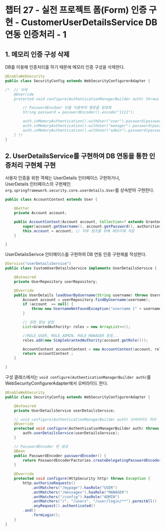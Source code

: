 # 챕터 27 - 실전 프로젝트 폼(Form) 인증 구현 - CustomerUserDetailsService DB연동 인증처리 - 1

## 1. 메모리 인증 구성 삭제
DB를 이용해 인증처리를 하기 때문에 메모리 인증 구성을 삭제한다.
```java
@EnableWebSecurity
public class SecurityConfig extends WebSecurityConfigurerAdapter {

/*  // 삭제 
    @Override
    protected void configure(AuthenticationManagerBuilder auth) throws Exception {

        // PasswordEncdoer 빈을 이용하여 평문을 암호화
        String password = passwordEncoder().encode("1111");

        auth.inMemoryAuthentication().withUser("user").password(password).roles("USER");
        auth.inMemoryAuthentication().withUser("manager").password(password).roles("MANAGER");
        auth.inMemoryAuthentication().withUser("admin").password(password).roles("ADMIN");
    } */
}
```

## 2. UserDetailsService를 구현하여 DB 연동을 통한 인증처리 구현체 구현

사용자 인증을 위한 객체는 UserDetails 인터페이스 구현하거나,  
UserDetails 인터페이스의 구현체인 `org.springframework.security.core.userdetails.User`를 상속받아 구현한다.

```java
public class AccountContext extends User {

    @Getter
    private Account account;

    public AccountContext(Account account, Collection<? extends GrantedAuthority> authorities) {
        super(account.getUsername(), account.getPassword(), authorities);
        this.account = account; // 차후 참조를 위해 메모리에 저장
    }

}
```

UserDetailsSerivce 인터페이스를 구현하여 DB 연동 인증 구현체를 작성한다.
```java
@Service("userDetailsService")
public class CustomUserDetailsService implements UserDetailsService {

    @Autowired
    private UserRepository userRepository;

    @Override
    public UserDetails loadUserByUsername(String username) throws UsernameNotFoundException {
        Account account = userRepository.findByUsername(username);
        if (account  == null) {
            throw new UsernameNotFoundException("username [" + username + "] is not found");
        }

        // 권한 정보 설정
        List<GrantedAuthority> roles = new ArrayList<>();

        //ROLE_USER, ROLE_ADMIN, ROLE_MANAGER 등등...
        roles.add(new SimpleGrantedAuthority(account.getRole()));

        AccountContext accountContext = new AccountContext(account, roles);
        return accountContext ;
    }

}
```

구성 클래스에서는 `void configure(AuthenticationManagerBuilder auth)`를 WebSecurityConfigurerAdapter에서 오버라이드 한다.
```java
@EnableWebSecurity
public class SecurityConfig extends WebSecurityConfigurerAdapter {

    @Autowired
    private UserDetailsService userDetailsService;

    // void configure(AuthenticationManagerBuilder auth) 오버라이드 처리
    @Override
    protected void configure(AuthenticationManagerBuilder auth) throws Exception {
        auth.userDetailsService(userDetailsService);
    }

    // PasswordEncoder 빈 생성
    @Bean
    public PasswordEncoder passwordEncoder() {
        return PasswordEncoderFactories.createDelegatingPasswordEncoder();
    }
    
    @Override
    protected void configure(HttpSecurity http) throws Exception {
        http.authorizeRequests()
            .antMatchers("/mypage").hasRole("USER")
            .antMatchers("/messages").hasRole("MANAGER")
            .antMatchers("/config").hasRole("ADMIN")
            .antMatchers("/", "/users", "/user/login/**").permitAll()
            .anyRequest().authenticated()
        .and()
            .formLogin();
    }
}
```